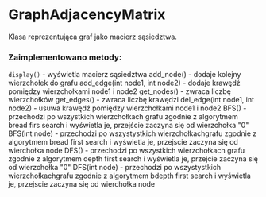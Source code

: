 # GraphAdjacencyMatrix

Klasa reprezentująca graf jako macierz sąsiedztwa.

### Zaimplementowano metody:

`display()` - wyświetla macierz sąsiedztwa
add_node() - dodaje kolejny wierzchołek do grafu
add_edge(int node1, int node2) - dodaje krawędź pomiędzy wierzchołkami node1 i node2
get_nodes() - zwraca liczbę wierzchołków
get_edges() - zwraca liczbę krawędzi
del_edge(int node1, int node2) - usuwa krawędź pomiędzy wierzchołkami node1 i node2 
BFS() - przechodzi po wszystkich wierzchołkach grafu zgodnie
z algorytmem bread firs search i wyświetla je, przejście zaczyna się od wierzchołka "0"
BFS(int node) -  przechodzi po wszystystkich wierzchołkachgrafu zgodnie 
z algorytmem bread first search i wyświetla je, przejscie zaczyna się od wierchołka node
DFS() - przechodzi po wszystkich wierzchołkach grafu zgodnie 
z algorytmem depth first search i wyświetla je, przejcie zaczyna się od wierzchołka "0"
DFS(int node) -  przechodzi po wszystystkich wierzchołkachgrafu zgodnie 
z algorytmem bdepth first search i wyświetla je, przejscie zaczyna się od wierchołka node



